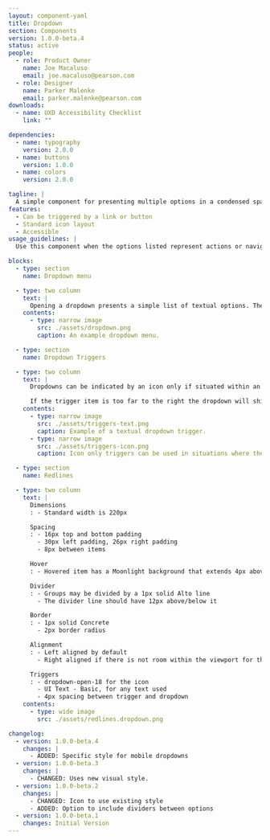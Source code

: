```yaml
---
layout: component-yaml
title: Dropdown
section: Components
version: 1.0.0-beta.4
status: active
people:
  - role: Product Owner
    name: Joe Macaluso
    email: joe.macaluso@pearson.com
  - role: Designer
    name: Parker Malenke
    email: parker.malenke@pearson.com
downloads:
  - name: UXD Accessibility Checklist
    link: ""

dependencies:
  - name: typography
    version: 2.0.0
  - name: buttons
    version: 1.0.0
  - name: colors
    version: 2.0.0

tagline: |
  A simple component for presenting multiple options in a condensed space.
features:
  - Can be triggered by a link or button
  - Standard icon layout
  - Accessible
usage_guidelines: |
  Use this component when the options listed represent actions or navigation destinations. Prefer the standard [select inputs](/design/c/inputs/#select) for all other use cases.

blocks:
  - type: section
    name: Dropdown menu

  - type: two column
    text: |
      Opening a dropdown presents a simple list of textual options. These may be divided into logically related groups, and a single option may be indicated as selected with a checkmark.
    contents:
      - type: narrow image
        src: ./assets/dropdown.png
        caption: An example dropdown menu.

  - type: section
    name: Dropdown Triggers

  - type: two column
    text: |
      Dropdowns can be indicated by an icon only if situated within an appropriate context like a course card or over a color picker. In other situations a text label should be used.

      If the trigger item is too far to the right the dropdown will shift to be right aligned.
    contents:
      - type: narrow image
        src: ./assets/triggers-text.png
        caption: Example of a textual dropdown trigger.
      - type: narrow image
        src: ./assets/triggers-icon.png
        caption: Icon only triggers can be used in situations where there is sufficient context.

  - type: section
    name: Redlines

  - type: two column
    text: |
      Dimensions
      : - Standard width is 220px

      Spacing
      : - 16px top and bottom padding
        - 30px left padding, 26px right padding
        - 8px between items

      Hover
      : - Hovered item has a Moonlight background that extends 4px above and below the text

      Divider
      : - Groups may be divided by a 1px solid Alto line
        - The divider line should have 12px above/below it

      Border
      : - 1px solid Concrete
        - 2px border radius

      Alignment
      : - Left aligned by default
        - Right aligned if there is not room within the viewport for the dropdown

      Triggers
      : - dropdown-open-18 for the icon
        - UI Text - Basic, for any text used
        - 4px spacing between trigger and dropdown
    contents:
      - type: wide image
        src: ./assets/redlines.dropdown.png

changelog:
  - version: 1.0.0-beta.4
    changes: |
      - ADDED: Specific style for mobile dropdowns
  - version: 1.0.0-beta.3
    changes: |
      - CHANGED: Uses new visual style.
  - version: 1.0.0-beta.2
    changes: |
      - CHANGED: Icon to use existing style
      - ADDED: Option to include dividers between options
  - version: 1.0.0-beta.1
    changes: Initial Version
---
```


